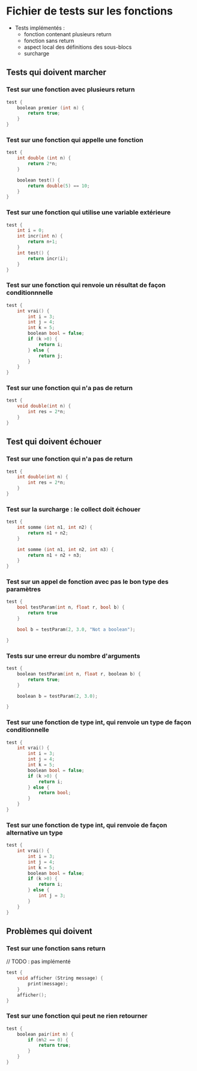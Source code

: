 # Fichier de tests sur les fonctions

-   Tests implémentés :
    -   fonction contenant plusieurs return
    -   fonction sans return
    -   aspect local des définitions des sous-blocs
    -   surcharge

## Tests qui doivent marcher

### Test sur une fonction avec plusieurs return

```c
test {
	boolean premier (int n) {
        return true;
    }
}
```

### Test sur une fonction qui appelle une fonction

```c
test {
	int double (int n) {
        return 2*n;
    }

    boolean test() {
        return double(5) == 10;
    }
}
```

### Test sur une fonction qui utilise une variable extérieure

```c
test {
	int i = 0;
    int incr(int n) {
        return n+1;
    }
    int test() {
        return incr(i);
    }
}
```

### Test sur une fonction qui renvoie un résultat de façon conditionnnelle

```C
test {
	int vrai() {
        int i = 3;
        int j = 4;
        int k = 5;
        boolean bool = false;
        if (k >0) {
            return i;
        } else {
            return j;
        }
    }
}
```

### Test sur une fonction qui n'a pas de return

```c
test {
	void double(int n) {
        int res = 2*n;
    }
}
```

## Test qui doivent échouer

### Test sur une fonction qui n'a pas de return

```c
test {
	int double(int n) {
        int res = 2*n;
    }
}
```

### Test sur la surcharge : le collect doit échouer

```c
test {
	int somme (int n1, int n2) {
        return n1 + n2;
    }

    int somme (int n1, int n2, int n3) {
        return n1 + n2 + n3;
    }
}
```

### Test sur un appel de fonction avec pas le bon type des paramètres

```C
test {
	bool testParam(int n, float r, bool b) {
        return true
    }

    bool b = testParam(2, 3.0, "Not a boolean");

}
```

### Tests sur une erreur du nombre d'arguments

```c
test {
	boolean testParam(int n, float r, boolean b) {
        return true;
    }

    boolean b = testParam(2, 3.0);

}
```

### Test sur une fonction de type int, qui renvoie un type de façon conditionnelle

```C
test {
	int vrai() {
        int i = 3;
        int j = 4;
        int k = 5;
        boolean bool = false;
        if (k >0) {
            return i;
        } else {
            return bool;
        }
    }
}
```

### Test sur une fonction de type int, qui renvoie de façon alternative un type

```C
test {
	int vrai() {
        int i = 3;
        int j = 4;
        int k = 5;
        boolean bool = false;
        if (k >0) {
            return i;
        } else {
            int j = 3;
        }
    }
}
```

## Problèmes qui doivent

### Test sur une fonction sans return

// TODO : pas implémenté

```c
test {
    void afficher (String message) {
        print(message);
    }
    afficher();
}
```

### Test sur une fonction qui peut ne rien retourner

```c
test {
	boolean pair(int n) {
        if (n%2 == 0) {
            return true;
        }
    }
}
```
